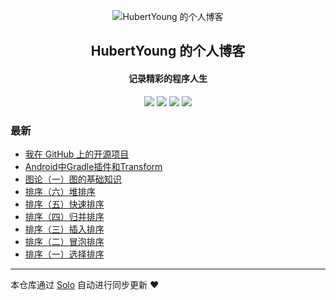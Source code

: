<p align="center"><img alt="HubertYoung 的个人博客" src="https://static.b3log.org/images/brand/solo-32.png"></p><h2 align="center">
HubertYoung 的个人博客
</h2>

<h4 align="center">记录精彩的程序人生</h4>
<p align="center"><a title="HubertYoung 的个人博客" target="_blank" href="https://github.com/HubertYoung/solo-blog"><img src="https://img.shields.io/github/last-commit/HubertYoung/solo-blog.svg?style=flat-square&color=FF9900"></a>
<a title="GitHub repo size in bytes" target="_blank" href="https://github.com/HubertYoung/solo-blog"><img src="https://img.shields.io/github/repo-size/HubertYoung/solo-blog.svg?style=flat-square"></a>
<a title="Solo Version" target="_blank" href="https://github.com/b3log/solo/releases"><img src="https://img.shields.io/badge/solo-3.6.4-f1e05a.svg?style=flat-square&color=blueviolet"></a>
<a title="Hits" target="_blank" href="https://github.com/b3log/hits"><img src="https://hits.b3log.org/HubertYoung/solo-blog.svg"></a></p>

### 最新

* [我在 GitHub 上的开源项目](http://solo.hubertyoung.top:6422/my-github-repos)
* [Android中Gradle插件和Transform](http://solo.hubertyoung.top:6422/articles/2019/09/18/1568736753109.html)
* [图论（一）图的基础知识](http://solo.hubertyoung.top:6422/articles/2019/09/13/1568311091433.html)
* [排序（六）堆排序](http://solo.hubertyoung.top:6422/articles/2019/09/13/1568311032251.html)
* [排序（五）快速排序](http://solo.hubertyoung.top:6422/articles/2019/09/13/1568310975555.html)
* [排序（四）归并排序](http://solo.hubertyoung.top:6422/articles/2019/09/13/1568310950946.html)
* [排序（三）插入排序](http://solo.hubertyoung.top:6422/articles/2019/09/13/1568310927933.html)
* [排序（二）冒泡排序](http://solo.hubertyoung.top:6422/articles/2019/09/13/1568310843953.html)
* [排序（一）选择排序](http://solo.hubertyoung.top:6422/articles/2019/09/13/1568310695435.html)



---

本仓库通过 [Solo](https://github.com/b3log/solo) 自动进行同步更新 ❤️ 